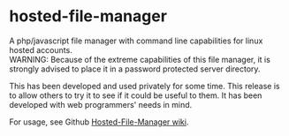 hosted-file-manager
===================

A php/javascript file manager with command line capabilities for linux hosted accounts.  
WARNING: Because of the extreme capabilities of this file manager, it is strongly advised to place it in a password protected server directory.

This has been developed and used privately for some time. This release is to allow others to try it to see if it could be useful to them. It has been developed with web programmers' needs in mind.

For usage, see Github <a href="https://github.com/ron4mac/hosted-file-manager/wiki" target="_blank">Hosted-File-Manager wiki</a>.

